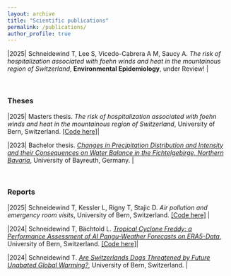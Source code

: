 ```yaml
---
layout: archive
title: "Scientific publications"
permalink: /publications/
author_profile: true
---
```


<script type="text/javascript" src="https://d1bxh8uas1mnw7.cloudfront.net/assets/embed.js"></script>


|2025| Schneidewind T, Lee S, Vicedo-Cabrera A M, Saucy A. *The risk of hospitalization associated with foehn winds and heat in the mountainous region of Switzerland*, **Environmental Epidemiology**, under Review! | 

<br> 

### Theses

|2025| Masters thesis. *The risk of hospitalization associated with foehn winds and heat in the mountainous region of Switzerland*, University of Bern, Switzerland. [[Code here]](https://github.com/tinojona/Paper_2025_foehn_winds_and_hospitalizations)| 

|2023| Bachelor thesis. [*Changes in Precipitation Distribution and Intensity and their Consequences on Water Balance in the Fichtelgebirge, Northern Bavaria*](https://github.com/tinojona/tinojona.github.io/blob/main/files/BA_Tino_Schneidewind.pdf), University of Bayreuth, Germany. | 

<br> 

### Reports

|2025| Schneidewind T, Kessler L, Rigny T, Stajic D. *Air pollution and emergency room visits*, University of Bern, Switzerland. [[Code here]](https://github.com/tinojona/PM10_Emergency_room_visits) |

|2024| Schneidewind T, Bächtold L. [*Tropical Cyclone Freddy: a Performance Assessment of AI Pangu-Weather Forecasts on ERA5-Data*](https://github.com/tinojona/tinojona.github.io/blob/main/files/FINAL_REPORT.pdf), University of Bern, Switzerland. [[Code here]](https://github.com/tinojona/Tropical_Cyclone_Freddy)| 

|2024| Schneidewind T. [*Are Switzerlands Dogs Threatened by Future Unabated Global Warming?*](https://github.com/tinojona/tinojona.github.io/blob/main/files/CRA_Report_Schneidewind.pdf), University of Bern, Switzerland. |

